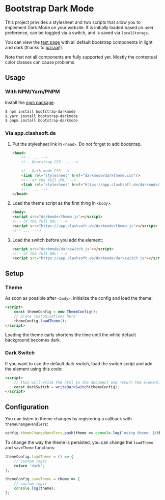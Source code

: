 # Bootstrap Dark Mode

This project provides a stylesheet and two scripts that allow you to implement Dark Mode on your website.
It is initially loaded based on user preference, can be toggled via a switch, and is saved via `localStorage`.

You can view the [test page](testpage.html) with all default bootstrap components in light and dark
(thanks to [juzraai](https://juzraai.github.io/)!).

Note that not all components are fully supported yet.
Mostly the contextual color classes can cause problems.

## Usage

### With NPM/Yarn/PNPM

Install the [npm package](https://www.npmjs.com/package/bootstrap-darkmode):

```sh
$ npm install bootstrap-darkmode
$ yarn install bootstrap-darkmode
$ pnpm install bootstrap-darkmode
```

### Via app.clashsoft.de

1. Put the stylesheet link in `<head>`. Do not forget to add bootstrap.

    ```html
    <head>
        <!-- ... -->
        <!-- Bootstrap CSS ... -->
    
        <!-- Dark mode CSS -->
        <link rel="stylesheet" href="darkmode/darktheme.css"/>
        <!-- or the full URL: -->
        <link rel="stylesheet" href="https://app.clashsoft.de/darkmode/darktheme.css"/>
        <!-- ... -->
    </head>
    ```

2. Load the theme script as the first thing in `<body>`.

    ```html
    <body>
    <script src="darkmode/theme.js"></script>
    <!-- or the full URL: -->
    <script src="https://app.clashsoft.de/darkmode/theme.js"></script>
    <!-- ... --->
    ```

3. Load the switch before you add the element:

    ```html
    <script src="darkmode/darkswitch.js"></script>
    <!-- or the full URL: -->
    <script src="https://app.clashsoft.de/darkmode/darkswitch.js"></script>
    ```

## Setup

### Theme

As soon as possible after `<body>`, initialize the config and load the theme:

```html
<script>
    const themeConfig = new ThemeConfig();
    // place customizations here
    themeConfig.loadTheme();
</script>
```

Loading the theme early shortens the time until the white default background becomes dark.

### Dark Switch

If you want to use the default dark switch, load the switch script and add the element using this code:

```html
<script>
    // this will write the html to the document and return the element.
    const darkSwitch = writeDarkSwitch(themeConfig);
</script>
```

## Configuration

You can listen to theme changes by registering a callback with `themeChangeHandlers`:

```js
config.themeChangeHandlers.push(theme => console.log(`using theme: ${theme}`));
```

To change the way the theme is persisted, you can change the `loadTheme` and `saveTheme` functions:

```js
themeConfig.loadTheme = () => {
    // custom logic
    return 'dark';
};

themeConfig.saveTheme = theme => {
    // custom logic
    console.log(theme);
};
```
